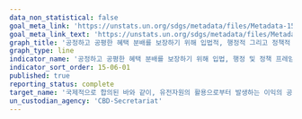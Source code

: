```yaml
---
data_non_statistical: false
goal_meta_link: 'https://unstats.un.org/sdgs/metadata/files/Metadata-15-06-01.pdf'
goal_meta_link_text: 'https://unstats.un.org/sdgs/metadata/files/Metadata-15-06-01.pdf'
graph_title: '공정하고 공평한 혜택 분배를 보장하기 위해 입법적, 행정적 그리고 정책적 프레임워크를 채택한 국가의 수'
graph_type: line
indicator_name: '공정하고 공평한 혜택 분배를 보장하기 위해 입법, 행정 및 정책 프레임워크를 채택한 국가의 수'
indicator_sort_order: 15-06-01
published: true
reporting_status: complete
target_name: '국제적으로 합의된 바와 같이, 유전자원의 활용으로부터 발생하는 이익의 공정하고 공평한 분배 보장 및 유전자원에 대한 적절한 접근 증대'
un_custodian_agency: 'CBD-Secretariat'
---
```

